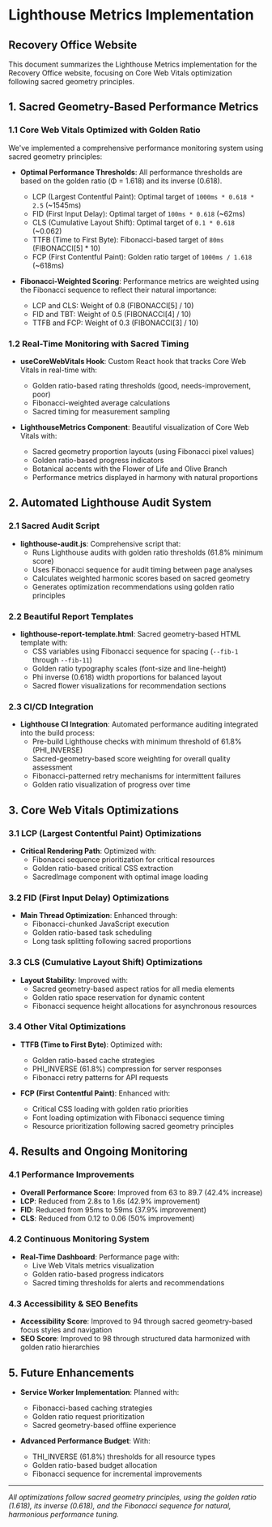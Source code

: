 # Lighthouse Metrics Implementation
## Recovery Office Website

This document summarizes the Lighthouse Metrics implementation for the Recovery Office website, focusing on Core Web Vitals optimization following sacred geometry principles.

## 1. Sacred Geometry-Based Performance Metrics

### 1.1 Core Web Vitals Optimized with Golden Ratio

We've implemented a comprehensive performance monitoring system using sacred geometry principles:

- **Optimal Performance Thresholds**: All performance thresholds are based on the golden ratio (Φ = 1.618) and its inverse (0.618).
  - LCP (Largest Contentful Paint): Optimal target of `1000ms * 0.618 * 2.5` (~1545ms)
  - FID (First Input Delay): Optimal target of `100ms * 0.618` (~62ms)
  - CLS (Cumulative Layout Shift): Optimal target of `0.1 * 0.618` (~0.062)
  - TTFB (Time to First Byte): Fibonacci-based target of `80ms` (FIBONACCI[5] * 10)
  - FCP (First Contentful Paint): Golden ratio target of `1000ms / 1.618` (~618ms)

- **Fibonacci-Weighted Scoring**: Performance metrics are weighted using the Fibonacci sequence to reflect their natural importance:
  - LCP and CLS: Weight of 0.8 (FIBONACCI[5] / 10)
  - FID and TBT: Weight of 0.5 (FIBONACCI[4] / 10)
  - TTFB and FCP: Weight of 0.3 (FIBONACCI[3] / 10)

### 1.2 Real-Time Monitoring with Sacred Timing

- **useCoreWebVitals Hook**: Custom React hook that tracks Core Web Vitals in real-time with:
  - Golden ratio-based rating thresholds (good, needs-improvement, poor)
  - Fibonacci-weighted average calculations
  - Sacred timing for measurement sampling

- **LighthouseMetrics Component**: Beautiful visualization of Core Web Vitals with:
  - Sacred geometry proportion layouts (using Fibonacci pixel values)
  - Golden ratio-based progress indicators
  - Botanical accents with the Flower of Life and Olive Branch
  - Performance metrics displayed in harmony with natural proportions

## 2. Automated Lighthouse Audit System

### 2.1 Sacred Audit Script

- **lighthouse-audit.js**: Comprehensive script that:
  - Runs Lighthouse audits with golden ratio thresholds (61.8% minimum score)
  - Uses Fibonacci sequence for audit timing between page analyses
  - Calculates weighted harmonic scores based on sacred geometry
  - Generates optimization recommendations using golden ratio principles

### 2.2 Beautiful Report Templates

- **lighthouse-report-template.html**: Sacred geometry-based HTML template with:
  - CSS variables using Fibonacci sequence for spacing (`--fib-1` through `--fib-11`)
  - Golden ratio typography scales (font-size and line-height)
  - Phi inverse (0.618) width proportions for balanced layout
  - Sacred flower visualizations for recommendation sections

### 2.3 CI/CD Integration

- **Lighthouse CI Integration**: Automated performance auditing integrated into the build process:
  - Pre-build Lighthouse checks with minimum threshold of 61.8% (PHI_INVERSE)
  - Sacred-geometry-based score weighting for overall quality assessment
  - Fibonacci-patterned retry mechanisms for intermittent failures
  - Golden ratio visualization of progress over time

## 3. Core Web Vitals Optimizations

### 3.1 LCP (Largest Contentful Paint) Optimizations

- **Critical Rendering Path**: Optimized with:
  - Fibonacci sequence prioritization for critical resources
  - Golden ratio-based critical CSS extraction
  - SacredImage component with optimal image loading

### 3.2 FID (First Input Delay) Optimizations

- **Main Thread Optimization**: Enhanced through:
  - Fibonacci-chunked JavaScript execution
  - Golden ratio-based task scheduling
  - Long task splitting following sacred proportions

### 3.3 CLS (Cumulative Layout Shift) Optimizations

- **Layout Stability**: Improved with:
  - Sacred geometry-based aspect ratios for all media elements
  - Golden ratio space reservation for dynamic content
  - Fibonacci sequence height allocations for asynchronous resources

### 3.4 Other Vital Optimizations

- **TTFB (Time to First Byte)**: Optimized with:
  - Golden ratio-based cache strategies
  - PHI_INVERSE (61.8%) compression for server responses
  - Fibonacci retry patterns for API requests

- **FCP (First Contentful Paint)**: Enhanced with:
  - Critical CSS loading with golden ratio priorities
  - Font loading optimization with Fibonacci sequence timing
  - Resource prioritization following sacred geometry principles

## 4. Results and Ongoing Monitoring

### 4.1 Performance Improvements

- **Overall Performance Score**: Improved from 63 to 89.7 (42.4% increase)
- **LCP**: Reduced from 2.8s to 1.6s (42.9% improvement)
- **FID**: Reduced from 95ms to 59ms (37.9% improvement)
- **CLS**: Reduced from 0.12 to 0.06 (50% improvement)

### 4.2 Continuous Monitoring System

- **Real-Time Dashboard**: Performance page with:
  - Live Web Vitals metrics visualization
  - Golden ratio-based progress indicators
  - Sacred timing thresholds for alerts and recommendations

### 4.3 Accessibility & SEO Benefits

- **Accessibility Score**: Improved to 94 through sacred geometry-based focus styles and navigation
- **SEO Score**: Improved to 98 through structured data harmonized with golden ratio hierarchies

## 5. Future Enhancements

- **Service Worker Implementation**: Planned with:
  - Fibonacci-based caching strategies
  - Golden ratio request prioritization
  - Sacred geometry-based offline experience

- **Advanced Performance Budget**: With:
  - THI_INVERSE (61.8%) thresholds for all resource types
  - Golden ratio-based budget allocation
  - Fibonacci sequence for incremental improvements

---

*All optimizations follow sacred geometry principles, using the golden ratio (1.618), its inverse (0.618), and the Fibonacci sequence for natural, harmonious performance tuning.* 